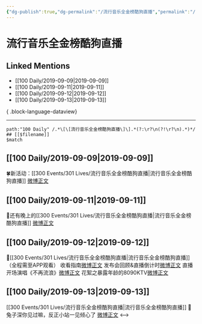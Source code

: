 ```yaml
---
{"dg-publish":true,"dg-permalink":"/流行音乐全金榜酷狗直播","permalink":"/流行音乐全金榜酷狗直播/","created":"2023-03-28T16:29:17.000+08:00","updated":"2023-08-24T18:52:09.621+08:00"}
---
```


# 流行音乐全金榜酷狗直播

## Linked Mentions
- [[100 Daily/2019-09-09\|2019-09-09]]
- [[100 Daily/2019-09-11\|2019-09-11]]
- [[100 Daily/2019-09-12\|2019-09-12]]
- [[100 Daily/2019-09-13\|2019-09-13]]

{ .block-language-dataview}

---

```expander
path:"100 Daily" /.*\[\[流行音乐全金榜酷狗直播\]\].*(?:\r?\n(?!\r?\n).*)*/
## [[$filename]]
$match
```
## [[100 Daily/2019-09-09\|2019-09-09]]
🍀新活动：[[300 Events/301 Lives/流行音乐全金榜酷狗直播\|流行音乐全金榜酷狗直播]]
[微博正文](https://m.weibo.cn/6466290670/4414629050638890)
## [[100 Daily/2019-09-11\|2019-09-11]]
🌛还有晚上的[[300 Events/301 Lives/流行音乐全金榜酷狗直播\|流行音乐全金榜酷狗直播]]
[微博正文](https://m.weibo.cn/6466290670/4415283583828276)

## [[100 Daily/2019-09-12\|2019-09-12]]
💫[[300 Events/301 Lives/流行音乐全金榜酷狗直播\|流行音乐全金榜酷狗直播]]
（全程需至APP观看）
收看指南[微博正文](https://m.weibo.cn/6466290670/4415773088721780)
发布会回顾&直播倒计时[微博正文](https://m.weibo.cn/6466290670/4415791258457592)
直播开场演唱《不再流浪》[微博正文](https://m.weibo.cn/6466290670/4415826087986047)
花絮之暴露年龄的8090KTV[微博正文](https://m.weibo.cn/6466290670/4415827623128477)
## [[100 Daily/2019-09-13\|2019-09-13]]
[[300 Events/301 Lives/流行音乐全金榜酷狗直播\|流行音乐全金榜酷狗直播]]
🐰 兔子深你见过嘛，反正小站一见倾心了
[微博正文](https://m.weibo.cn/6466290670/4416036059245645)
<-->